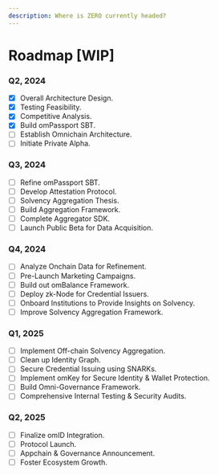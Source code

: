 ```yaml
---
description: Where is ZERO currently headed?
---
```


# Roadmap \[WIP]

### Q2, 2024

* [x] Overall Architecture Design.
* [x] Testing Feasibility.
* [x] Competitive Analysis.
* [x] Build omPassport SBT.
* [ ] Establish Omnichain Architecture.
* [ ] Initiate Private Alpha.

### Q3, 2024

* [ ] Refine omPassport SBT.
* [ ] Develop Attestation Protocol.
* [ ] Solvency Aggregation Thesis.
* [ ] Build Aggregation Framework.
* [ ] Complete Aggregator SDK.
* [ ] Launch Public Beta for Data Acquisition.

### Q4, 2024

* [ ] Analyze Onchain Data for Refinement.
* [ ] Pre-Launch Marketing Campaigns.
* [ ] Build out omBalance Framework.
* [ ] Deploy zk-Node for Credential Issuers.
* [ ] Onboard Institutions to Provide Insights on Solvency.
* [ ] Improve Solvency Aggregation Framework.

### Q1, 2025

* [ ] Implement Off-chain Solvency Aggregation.
* [ ] Clean up Identity Graph.
* [ ] Secure Credential Issuing using SNARKs.
* [ ] Implement omKey for Secure Identity & Wallet Protection.
* [ ] Build Omni-Governance Framework.
* [ ] Comprehensive Internal Testing & Security Audits.

### Q2, 2025

* [ ] Finalize omID Integration.
* [ ] Protocol Launch.
* [ ] Appchain & Governance Announcement.
* [ ] Foster Ecosystem Growth.
